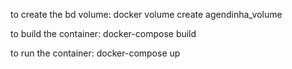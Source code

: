 to create the bd volume:
docker volume create agendinha_volume

to build the container:
docker-compose build   

to run the container:
docker-compose up        
